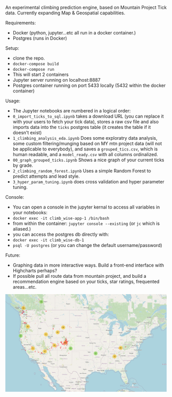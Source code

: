 An experimental climbing prediction engine, based on Mountain Project Tick data. Currently expanding Map & Geospatial capabilities.

Requirements:
* Docker (python, jupyter...etc all run in a docker container.)
* Postgres (runs in Docker)

Setup:
* clone the repo.
* `docker-compose build`
* `docker-compose run`
* This will start 2 containers
* Jupyter server running on localhost:8887
* Postgres container running on port 5433 locally (5432 within the docker container)

Usage:
* The Jupyter notebooks are numbered in a logical order:
* `0_import_ticks_to_sql.ipynb` takes a download URL (you can replace it with your users to fetch your tick data), stores a raw csv file and also imports data into the `ticks` postgres table (it creates the table if it doesn't exist)
* `1_climbing_analysis_eda.ipynb` Does some exploratry data analysis, some custom filtering/munging based on MY mtn project data (will not be applicable to everybody), and saves a `grouped_tics.csv`, which is human readable, and a `model_ready.csv` with all columns ordinalized.
* `00_graph_grouped_ticks.ipynb` Shows a nice graph of your current ticks by grade.
* `2_climbing_random_forest.ipynb` Uses a simple Random Forest to predict attempts and lead style.
* `3_hyper_param_tuning.ipynb` does cross validation and hyper parameter tuning.

Console:
* You can open a console in the jupyter kernal to access all variables in your notebooks:
* `docker exec -it climb_wise-app-1 /bin/bash`
* from within the container: `jupyter console --existing` (or `jc` which is aliased.)
* you can access the postgres db directly with:
* `docker exec -it climb_wise-db-1`
* `psql -U postgres` (or you can change the default username/password)

Future:
* Graphing data in more interactive ways. Build a front-end interface with Highcharts perhaps?
* If possible pull all route data from mountain project, and build a recommendation engine based on your ticks, star ratings, frequented areas...etc.

![Sample Map](sample_climbing_area_and_trail_map.png)
